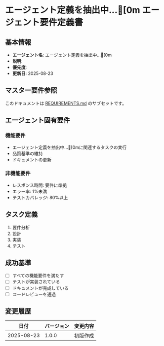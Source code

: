 # エージェント定義を抽出中...[0m エージェント要件定義書

## 基本情報
- **エージェント名**: エージェント定義を抽出中...[0m
- **説明**: 
- **優先度**: 
- **更新日**: 2025-08-23

## マスター要件参照
このドキュメントは [REQUIREMENTS.md](../../../REQUIREMENTS.md) のサブセットです。

## エージェント固有要件

### 機能要件
- エージェント定義を抽出中...[0mに関連するタスクの実行
- 品質基準の維持
- ドキュメントの更新

### 非機能要件
- レスポンス時間: 要件に準拠
- エラー率: 1%未満
- テストカバレッジ: 80%以上

## タスク定義
1. 要件分析
2. 設計
3. 実装
4. テスト

## 成功基準
- [ ] すべての機能要件を満たす
- [ ] テストが実装されている
- [ ] ドキュメントが完成している
- [ ] コードレビューを通過

## 変更履歴
| 日付 | バージョン | 変更内容 |
|------|-----------|----------|
| 2025-08-23 | 1.0.0 | 初版作成 |

